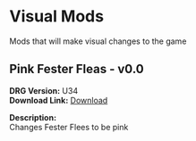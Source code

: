 # Visual Mods

Mods that will make visual changes to the game

## Pink Fester Fleas - v0.0
**DRG Version:** U34  
**Download Link:** [Download](https://github.com/Patch4747/drg-mods/blob/main/Visual/PinkFleas_P.pak?raw=true)

**Description:**  
Changes Fester Flees to be pink